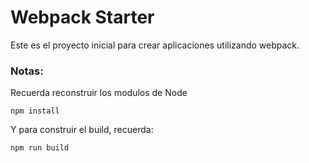 # Webpack Starter
Este es el proyecto inicial para crear
aplicaciones utilizando webpack.

### Notas:
Recuerda reconstruir los modulos de Node
```
npm install
```
Y para construir el build, recuerda:
```
npm run build
```
